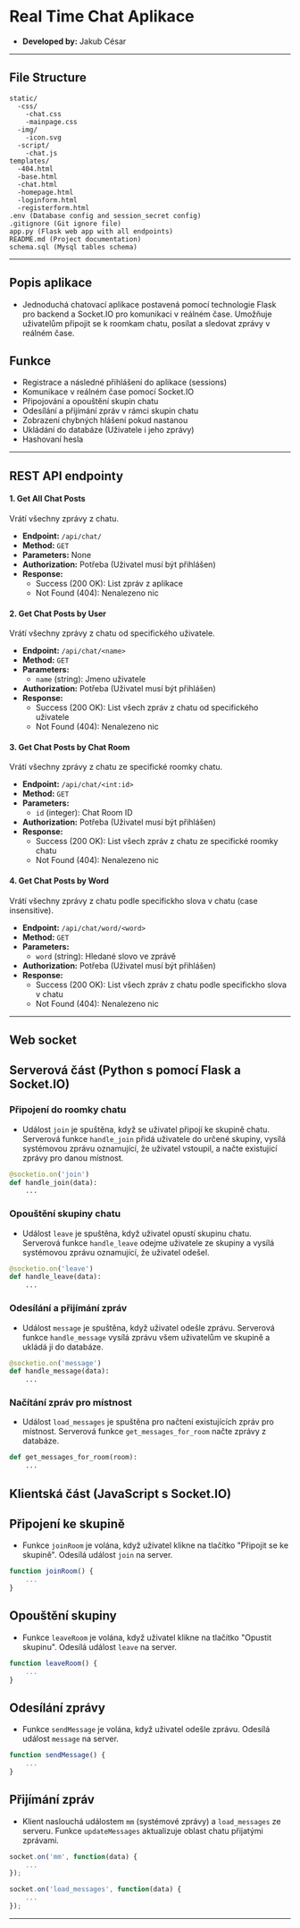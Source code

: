 # Real Time Chat Aplikace
- **Developed by:** Jakub César

------------------
## File Structure

```
static/
  -css/
    -chat.css
    -mainpage.css
  -img/
    -icon.svg
  -script/
    -chat.js
templates/
  -404.html
  -base.html
  -chat.html
  -homepage.html
  -loginform.html
  -registerform.html
.env (Database config and session_secret config)
.gitignore (Git ignore file)
app.py (Flask web app with all endpoints)
README.md (Project documentation)
schema.sql (Mysql tables schema)
```
------------------
## Popis aplikace
- Jednoduchá chatovací aplikace postavená pomocí technologie Flask pro backend a Socket.IO pro komunikaci v reálném čase. Umožňuje uživatelům připojit se k roomkam chatu, posílat a sledovat zprávy v reálném čase.

## Funkce
- Registrace a následné přihlášení do aplikace (sessions)
- Komunikace v reálném čase pomocí Socket.IO
- Připojování a opouštění skupin chatu
- Odesílání a přijímání zpráv v rámci skupin chatu
- Zobrazení chybných hlášení pokud nastanou
- Ukládání do databáze (Uživatele i jeho zprávy)
- Hashovaní hesla

------------------
## REST API endpointy

#### 1. Get All Chat Posts
Vrátí všechny zprávy z chatu.

- **Endpoint:** `/api/chat/`
- **Method:** `GET`
- **Parameters:** None
- **Authorization:** Potřeba (Uživatel musí být přihlášen)
- **Response:**
  - Success (200 OK): List zpráv z aplikace
  - Not Found (404): Nenalezeno nic

#### 2. Get Chat Posts by User
Vrátí všechny zprávy z chatu od specifického uživatele.

- **Endpoint:** `/api/chat/<name>`
- **Method:** `GET`
- **Parameters:**
  - `name` (string): Jmeno uživatele
- **Authorization:** Potřeba (Uživatel musí být přihlášen)
- **Response:**
  - Success (200 OK): List všech zpráv z chatu od specifického uživatele
  - Not Found (404): Nenalezeno nic

#### 3. Get Chat Posts by Chat Room
Vrátí všechny zprávy z chatu ze specifické roomky chatu.

- **Endpoint:** `/api/chat/<int:id>`
- **Method:** `GET`
- **Parameters:**
  - `id` (integer): Chat Room ID
- **Authorization:** Potřeba (Uživatel musí být přihlášen)
- **Response:**
  - Success (200 OK): List všech zpráv z chatu ze specifické roomky chatu
  - Not Found (404): Nenalezeno nic

#### 4. Get Chat Posts by Word
Vrátí všechny zprávy z chatu podle specifickho slova v chatu (case insensitive).

- **Endpoint:** `/api/chat/word/<word>`
- **Method:** `GET`
- **Parameters:**
  - `word` (string): Hledané slovo ve zprávě
- **Authorization:** Potřeba (Uživatel musí být přihlášen)
- **Response:**
  - Success (200 OK): List všech zpráv z chatu podle specifickho slova v chatu
  - Not Found (404): Nenalezeno nic

------------------
## Web socket

## Serverová část (Python s pomocí Flask a Socket.IO)
### Připojení do roomky chatu
- Událost `join` je spuštěna, když se uživatel připojí ke skupině chatu. Serverová funkce `handle_join` přidá uživatele do určené skupiny, vysílá systémovou zprávu oznamující, že uživatel vstoupil, a načte existující zprávy pro danou místnost.
```python
@socketio.on('join')
def handle_join(data):
    ...
```

### Opouštění skupiny chatu
- Událost `leave` je spuštěna, když uživatel opustí skupinu chatu. Serverová funkce `handle_leave` odejme uživatele ze skupiny a vysílá systémovou zprávu oznamující, že uživatel odešel.

```python
@socketio.on('leave')
def handle_leave(data):
    ...
```

### Odesílání a přijímání zpráv
- Událost `message` je spuštěna, když uživatel odešle zprávu. Serverová funkce `handle_message` vysílá zprávu všem uživatelům ve skupině a ukládá ji do databáze.

```python
@socketio.on('message')
def handle_message(data):
    ...
```

### Načítání zpráv pro místnost
- Událost `load_messages` je spuštěna pro načtení existujících zpráv pro místnost. Serverová funkce `get_messages_for_room` načte zprávy z databáze.

```python
def get_messages_for_room(room):
    ...
```

## Klientská část (JavaScript s Socket.IO)
## Připojení ke skupině
- Funkce `joinRoom` je volána, když uživatel klikne na tlačítko "Připojit se ke skupině". Odesílá událost `join` na server.

```javascript
function joinRoom() {
    ...
}
```

## Opouštění skupiny
- Funkce `leaveRoom` je volána, když uživatel klikne na tlačítko "Opustit skupinu". Odesílá událost `leave` na server.

```javascript
function leaveRoom() {
    ...
}
```

## Odesílání zprávy
- Funkce `sendMessage` je volána, když uživatel odešle zprávu. Odesílá událost `message` na server.

```javascript
function sendMessage() {
    ...
}
```

## Přijímání zpráv
- Klient naslouchá událostem `mm` (systémové zprávy) a `load_messages` ze serveru. Funkce `updateMessages` aktualizuje oblast chatu přijatými zprávami.

```javascript
socket.on('mm', function(data) {
    ...
});

socket.on('load_messages', function(data) {
    ...
});
```

------------------
